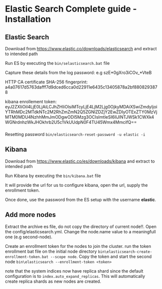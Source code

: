 # Elastic Search Complete guide - Installation

## Elastic Search

Download from <https://www.elastic.co/downloads/elasticsearch> and extract to intended path

Run ES by executing the `bin/selasticsearch.bat` file

Capture these details from the log
password:
e.g szE*0gXro3iCOv_*VteB

HTTP CA certificate SHA-256 fingerprint:
a4a07617d5763dafff7d9dced6cca0d22911e6435c13405878a2bf8808293878

kibana enrollement token:
eyJ2ZXIiOiI4LjE0LjAiLCJhZHIiOlsiMTcyLjE4LjM2Ljg0OjkyMDAiXSwiZmdyIjoiYTRhMDc2MTdkNTc2M2RhZmZmN2Q5ZGNlZDZjY2EwZDIyOTExZTY0MzVjMTM0MDU4NzhhMmJmODgwODI5Mzg3OCIsImtleSI6IlJlNTJWSk1CWXk4WGNrdnhzWkJHOkhrb2U5c1VkUUdpN0F4TU45Wmx4MmcifQ==

###

Resetting password
`bin/elasticsearch-reset-password -u elastic -i`


## Kibana

Download from <https://www.elastic.co/es/downloads/kibana> and extract to intended path

Run Kibana by executing the `bin/kibana.bat` file

It will provide the url for us to configure kibana, open the url, supply the enrollment token.

Once done, use the password from the ES setup with the username **elastic**.


## Add more nodes

Extract the archive es file, do not copy the directory of current node!!.
Open the config/elasticsearch.yml. Change the node.name value to a meaningfull one (e.g second-node).

Create an enrollment token for the nodes to join the cluster.
run the token enrollment bat file on the initial node directory
`bin\elasticsearch-create-enrollment-token.bat --scope node`.
Copy the token and start the second node
`bin\elasticsearch --enrollment-token <token>`

note that the system indices now have replica shard since the default configuration is to `index.auto_expand_replicas`.
This will automatically create replica shards as new nodes are created.